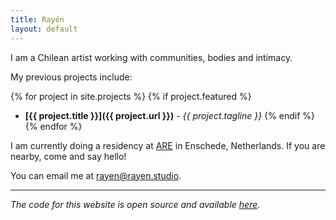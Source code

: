 ```yaml
---
title: Rayén
layout: default
---
```


I am a Chilean artist working with communities, bodies and intimacy.

My previous projects include:

{% for project in site.projects %}
    {% if project.featured %}
* __[{{ project.title }}]({{ project.url }})__ - _{{ project.tagline }}_
    {% endif %}
{% endfor %}

I am currently doing a residency at [ARE](https://www.areholland.com/) in Enschede, Netherlands. If you are nearby, come and say hello!

You can email me at rayen@rayen.studio.

---

_The code for this website is open source and available [here](https://github.com/joekroese/rayen.studio)._
